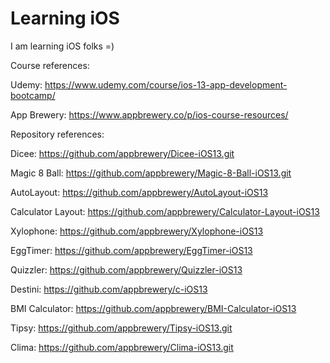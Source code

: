 # Learning iOS
I am learning iOS folks =)

Course references: 

Udemy: https://www.udemy.com/course/ios-13-app-development-bootcamp/

App Brewery: https://www.appbrewery.co/p/ios-course-resources/

Repository references:

Dicee: https://github.com/appbrewery/Dicee-iOS13.git

Magic 8 Ball: https://github.com/appbrewery/Magic-8-Ball-iOS13.git

AutoLayout: https://github.com/appbrewery/AutoLayout-iOS13

Calculator Layout: https://github.com/appbrewery/Calculator-Layout-iOS13

Xylophone: https://github.com/appbrewery/Xylophone-iOS13

EggTimer: https://github.com/appbrewery/EggTimer-iOS13

Quizzler: https://github.com/appbrewery/Quizzler-iOS13

Destini: https://github.com/appbrewery/c-iOS13

BMI Calculator: https://github.com/appbrewery/BMI-Calculator-iOS13

Tipsy: https://github.com/appbrewery/Tipsy-iOS13.git

Clima: https://github.com/appbrewery/Clima-iOS13.git